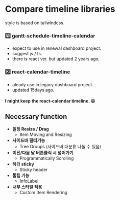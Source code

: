 # Compare timeline libraries

style is based on tailwindcss.

### 1️⃣ gantt-schedule-timeline-calendar

- expect to use in renewal dashboard project.
- suggest js / ts.
- there is react ver. but updated 2 years ago.

### 2️⃣ react-calendar-timeline

- aleady use in legacy dashboard project.
- updated 15days ago.

#### I might keep the react-calendar timeline. 😛

## Necessary function

- <b>일정 Resize / Drag</b>
  - Item Moving and Resizing
- <b>사이드바 필터기능</b>
  - Tree Groups (사이드바 대분류 나눌 수 있음)
- <b>이전/다음 달 버튼클릭 시 넘어가기</b>
  - Programmatically Scrolling
- <b>헤더 sticky</b>
  - Sticky header
- <b>툴팁 기능</b>
  - InfoLabel
- <b>내부 스타일 적용</b>
  - Custom Item Rendering

